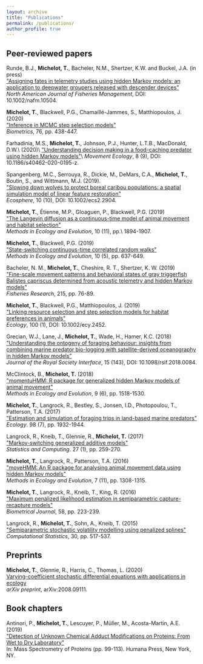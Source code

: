 ```yaml
---
layout: archive
title: "Publications"
permalink: /publications/
author_profile: true
---
```


## Peer-reviewed papers

Runde, B.J., **Michelot, T.**, Bacheler, N.M., Shertzer, K.W. and Buckel, J.A. (in press)<br /> 
["Assigning fates in telemetry studies using hidden Markov models: an application to deepwater groupers released with descender devices"](https://afspubs.onlinelibrary.wiley.com/doi/abs/10.1002/nafm.10504)<br />
_North American Journal of Fisheries Management_, DOI: 10.1002/nafm.10504.

**Michelot, T.**, Blackwell, P.G., Chamaill&eacute;-Jammes, S., Matthiopoulos, J. (2020)<br /> 
["Inference in MCMC step selection models"](https://onlinelibrary.wiley.com/doi/abs/10.1111/biom.13170)<br />
_Biometrics_, 76, pp. 438-447.

Farhadinia, M.S., **Michelot, T.**, Johnson, P.J., Hunter, L.T.B., MacDonald, D.W.\ (2020)\\
["Understanding decision making in a food-caching predator using hidden Markov models"](https://movementecologyjournal.biomedcentral.com/articles/10.1186/s40462-020-0195-z)\\
_Movement Ecology_, 8 (9), DOI: 10.1186/s40462-020-0195-z.

Spangenberg, M.C., Serrouya, R., Dickie, M., DeMars, C.A., <strong>Michelot, T.</strong>, Boutin, S., and Wittmann, M.J. (2019). <br/>
<a href="https://esajournals.onlinelibrary.wiley.com/doi/full/10.1002/ecs2.2904">"Slowing down wolves to protect boreal caribou populations: a spatial simulation model of linear feature restoration"</a><br/>
_Ecosphere_,  10 (10), DOI: 10.1002/ecs2.2904.

<strong>Michelot, T.</strong>, &Eacute;tienne, M.P., Gloaguen, P., Blackwell, P.G. (2019)<br /> 
<a href="https://besjournals.onlinelibrary.wiley.com/doi/abs/10.1111/2041-210X.13275">&quot;The Langevin diffusion as a continuous-time model of animal movement and habitat selection&quot; </a><br/>
<em>Methods in Ecology and Evolution</em>, 10 (11), pp.\ 1894-1907.

<strong>Michelot, T.</strong>, Blackwell, P.G. (2019)<br /> 
<a href="https://besjournals.onlinelibrary.wiley.com/doi/full/10.1111/2041-210X.13154">&quot;State-switching continuous-time correlated random walks&quot; </a><br/>
<em>Methods in Ecology and Evolution</em>, 10 (5), pp. 637-649.

Bacheler, N. M., <strong>Michelot, T.</strong>, Cheshire, R. T., Shertzer, K. W. (2019) <br/>
<a href="https://www.sciencedirect.com/science/article/pii/S0165783619300578">&quot;Fine-scale movement patterns and behavioral states of gray triggerfish Balistes capriscus determined from acoustic telemetry and hidden Markov models&quot; </a><br/>
<em>Fisheries Research</em>, 215, pp. 76-89.

<strong>Michelot, T.</strong>, Blackwell, P.G., Matthiopoulos, J. (2019)<br /> 
<a href="https://esajournals.onlinelibrary.wiley.com/doi/abstract/10.1002/ecy.2452">&quot;Linking resource selection and step selection models for habitat preferences in animals&quot; </a><br/>
<em>Ecology</em>, 100 (1), DOI: 10.1002/ecy.2452.
	
Grecian, W.J., Lane, J., <strong>Michelot, T.</strong>, Wade, H., Hamer, K.C. (2018)<br />
<a href="http://rsif.royalsocietypublishing.org/content/15/143/20180084">&quot;Understanding the ontogeny of foraging behaviour: insights from combining marine predator bio-logging with satellite-derived oceanography in hidden Markov models&quot;</a><br/>
<em>Journal of the Royal Society Interface</em>, 15 (143), DOI: 10.1098/rsif.2018.0084.

McClintock, B., <strong>Michelot, T.</strong> (2018)<br /> 
<a href="http://onlinelibrary.wiley.com/doi/10.1111/2041-210X.12995/abstract">&quot;momentuHMM: R package for generalized hidden Markov models of animal movement&quot; </a><br/>
<em>Methods in Ecology and Evolution</em>, 9 (6), pp. 1518-1530.

<strong>Michelot, T.</strong>, Langrock, R., Bestley, S., Jonsen, I.D., Photopoulou, T., Patterson, T.A. (2017)<br /> 
<a href="http://onlinelibrary.wiley.com/doi/10.1002/ecy.1880/abstract">&quot;Estimation and simulation of foraging trips in land-based marine predators&quot; </a><br/>
<em>Ecology</em>. 98 (7), pp. 1932-1944.

Langrock, R., Kneib, T., Glennie, R., <strong>Michelot, T.</strong> (2017)<br />
<a href="http://link.springer.com/article/10.1007/s11222-015-9620-3">&quot;Markov-switching generalized additive models&quot;</a><br />
<em>Statistics and Computing</em>. 27 (1), pp. 259-270.

<strong>Michelot, T.</strong>, Langrock, R., Patterson, T.A. (2016)<br />
<a href="http://onlinelibrary.wiley.com/doi/10.1111/2041-210X.12578/abstract">&quot;moveHMM: An R package for analysing animal movement data using hidden Markov models&quot;</a><br />
<em>Methods in Ecology and Evolution</em>, 7 (11), pp. 1308-1315.

<strong>Michelot, T.</strong>, Langrock, R., Kneib, T., King, R. (2016)<br />
<a href="http://onlinelibrary.wiley.com/doi/10.1002/bimj.201400222/abstract">&quot;Maximum penalized likelihood estimation in semiparametric capture-recapture models&quot;</a><br />
<em>Biometrical Journal</em>, 58, pp. 223-239. 

Langrock, R., <strong>Michelot, T.</strong>, Sohn, A., Kneib, T. (2015)<br />
<a href="http://link.springer.com/article/10.1007/s00180-014-0547-5">&quot;Semiparametric stochastic volatility modelling using penalized splines&quot;</a><br />
<em>Computational Statistics</em>, 30, pp. 517-537.

## Preprints

**Michelot, T.**, Glennie, R., Harris, C., Thomas, L. (2020)<br />
[Varying-coefficient stochastic differential equations with applications in ecology](https://arxiv.org/abs/2008.09111)<br />
_arXiv preprint_, arXiv:2008.09111.

## Book chapters

Antinori, P., <strong>Michelot, T.</strong>, Lescuyer, P., Müller, M., Acosta-Martin, A.E. (2019) <br/>
<a href = "https://link.springer.com/protocol/10.1007/978-1-4939-9232-4_8">"Detection of Unknown Chemical Adduct Modifications on Proteins: From Wet to Dry Laboratory"</a> <br/>
In: Mass Spectrometry of Proteins (pp. 99-113). Humana Press, New York, NY.

<!-- {% include base_path %} -->

<!-- {% for post in site.publications reversed %} -->
<!--   {% include archive-single.html %} -->
<!-- {% endfor %} -->
